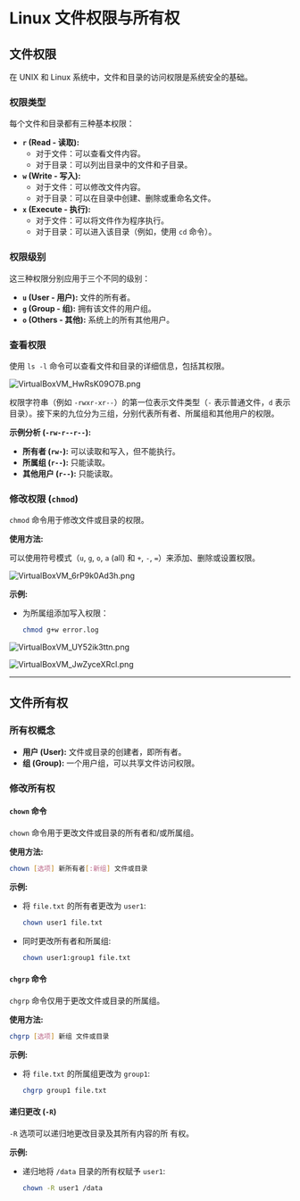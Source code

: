 # Linux 文件权限与所有权

## 文件权限

在 UNIX 和 Linux 系统中，文件和目录的访问权限是系统安全的基础。

### 权限类型

每个文件和目录都有三种基本权限：

*   **`r` (Read - 读取):**
    *   对于文件：可以查看文件内容。
    *   对于目录：可以列出目录中的文件和子目录。
*   **`w` (Write - 写入):**
    *   对于文件：可以修改文件内容。
    *   对于目录：可以在目录中创建、删除或重命名文件。
*   **`x` (Execute - 执行):**
    *   对于文件：可以将文件作为程序执行。
    *   对于目录：可以进入该目录（例如，使用 `cd` 命令）。

### 权限级别

这三种权限分别应用于三个不同的级别：

*   **`u` (User - 用户):** 文件的所有者。
*   **`g` (Group - 组):** 拥有该文件的用户组。
*   **`o` (Others - 其他):** 系统上的所有其他用户。

### 查看权限

使用 `ls -l` 命令可以查看文件和目录的详细信息，包括其权限。

![VirtualBoxVM_HwRsK09O7B.png](https://pub-85d4dcece16844bf8290aa4b33608ccd.r2.dev/ShareX/2025/10/VirtualBoxVM_HwRsK09O7B.png)

权限字符串（例如 `-rwxr-xr--`）的第一位表示文件类型（`-` 表示普通文件，`d` 表示目录）。接下来的九位分为三组，分别代表所有者、所属组和其他用户的权限。

**示例分析 (`-rw-r--r--`):**

*   **所有者 (`rw-`):** 可以读取和写入，但不能执行。
*   **所属组 (`r--`):** 只能读取。
*   **其他用户 (`r--`):** 只能读取。

### 修改权限 (`chmod`)

`chmod` 命令用于修改文件或目录的权限。

**使用方法:**

可以使用符号模式（`u`, `g`, `o`, `a` (all) 和 `+`, `-`, `=`）来添加、删除或设置权限。

![VirtualBoxVM_6rP9k0Ad3h.png](https://pub-85d4dcece16844bf8290aa4b33608ccd.r2.dev/ShareX/2025/10/VirtualBoxVM_6rP9k0Ad3h.png)

**示例:**

*   为所属组添加写入权限：
    ```bash
    chmod g+w error.log
    ```

![VirtualBoxVM_UY52ik3ttn.png](https://pub-85d4dcece16844bf8290aa4b33608ccd.r2.dev/ShareX/2025/10/VirtualBoxVM_UY52ik3ttn.png)

![VirtualBoxVM_JwZyceXRcl.png](https://pub-85d4dcece16844bf8290aa4b33608ccd.r2.dev/ShareX/2025/10/VirtualBoxVM_JwZyceXRcl.png)

---

## 文件所有权

### 所有权概念

*   **用户 (User):** 文件或目录的创建者，即所有者。
*   **组 (Group):** 一个用户组，可以共享文件访问权限。

### 修改所有权

#### `chown` 命令

`chown` 命令用于更改文件或目录的所有者和/或所属组。

**使用方法:**
```bash
chown [选项] 新所有者[:新组] 文件或目录
```

**示例:**
*   将 `file.txt` 的所有者更改为 `user1`:
    ```bash
    chown user1 file.txt
    ```
*   同时更改所有者和所属组:
    ```bash
    chown user1:group1 file.txt
    ```

#### `chgrp` 命令

`chgrp` 命令仅用于更改文件或目录的所属组。

**使用方法:**
```bash
chgrp [选项] 新组 文件或目录
```

**示例:**
*   将 `file.txt` 的所属组更改为 `group1`:
    ```bash
    chgrp group1 file.txt
    ```

#### 递归更改 (`-R`)

`-R` 选项可以递归地更改目录及其所有内容的所 有权。

**示例:**
*   递归地将 `/data` 目录的所有权赋予 `user1`:
    ```bash
    chown -R user1 /data
    ```